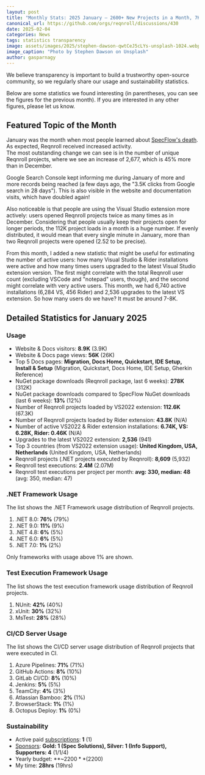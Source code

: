 ```yaml
---
layout: post
title: "Monthly Stats: 2025 January — 2600+ New Projects in a Month, 7K+ Users"
canonical_url: https://github.com/orgs/reqnroll/discussions/430
date: 2025-02-04
categories: News
tags: statistics transparency
image: assets/images/2025/stephen-dawson-qwtCeJ5cLYs-unsplash-1024.webp
image_caption: "Photo by Stephen Dawson on Unsplash"
author: gasparnagy
---
```


We believe transparency is important to build a trustworthy open-source community, so we regularly share our usage and sustainability statistics.

Below are some statistics we found interesting (in parentheses, you can see the figures for the previous month). If you are interested in any other figures, please let us know.

## Featured Topic of the Month

January was the month when most people learned about [SpecFlow's death](2025-01-09-specflow-end-of-life-has-been-announced.md). As expected, Reqnroll received increased activity.  
The most outstanding change we can see is in the number of unique Reqnroll projects, where we see an increase of 2,677, which is 45% more than in December.

Google Search Console kept informing me during January of more and more records being reached (a few days ago, the "3.5K clicks from Google search in 28 days"). This is also visible in the website and documentation visits, which have doubled again!

Also noticeable is that people are using the Visual Studio extension more actively: users opened Reqnroll projects twice as many times as in December. Considering that people usually keep their projects open for longer periods, the 112K project loads in a month is a huge number. If evenly distributed, it would mean that every single minute in January, more than two Reqnroll projects were opened (2.52 to be precise).

From this month, I added a new statistic that might be useful for estimating the number of active users: how many Visual Studio & Rider installations were active and how many times users upgraded to the latest Visual Studio extension version. The first might correlate with the total Reqnroll user count (excluding VSCode and "notepad" users, though), and the second might correlate with very active users. This month, we had 6,740 active installations (6,284 VS, 456 Rider) and 2,536 upgrades to the latest VS extension. So how many users do we have? It must be around 7-8K.

## Detailed Statistics for January 2025

### Usage

* Website & Docs visitors: **8.9K** (3.9K)
* Website & Docs page views: **56K** (26K)
* Top 5 Docs pages: **Migration, Docs Home, Quickstart, IDE Setup, Install & Setup** (Migration, Quickstart, Docs Home, IDE Setup, Gherkin Reference)
* NuGet package downloads (Reqnroll package, last 6 weeks): **278K** (312K)
* NuGet package downloads compared to SpecFlow NuGet downloads (last 6 weeks): **13%** (12%)
* Number of Reqnroll projects loaded by VS2022 extension: **112.6K** (67.3K)
* Number of Reqnroll projects loaded by Rider extension: **43.8K** (N/A)
* Number of active VS2022 & Rider extension installations: **6.74K, VS: 6.28K, Rider: 0.46K** (N/A)
* Upgrades to the latest VS2022 extension: **2,536** (941)
* Top 3 countries (from VS2022 extension usage): **United Kingdom, USA, Netherlands** (United Kingdom, USA, Netherlands)
* Reqnroll projects (.NET projects executed by Reqnroll): **8,609** (5,932)
* Reqnroll test executions: **2.4M** (2.07M)
* Reqnroll test executions per project per month: **avg: 330, median: 48** (avg: 350, median: 47)

### .NET Framework Usage

The list shows the .NET Framework usage distribution of Reqnroll projects.

1. .NET 8.0: **76%** (79%)
2. .NET 9.0: **11%** (9%)
3. .NET 4.8: **6%** (5%)
4. .NET 6.0: **6%** (5%)
5. .NET 7.0: **1%** (2%)

Only frameworks with usage above 1% are shown.

### Test Execution Framework Usage

The list shows the test execution framework usage distribution of Reqnroll projects.

1. NUnit: **42%** (40%)
2. xUnit: **30%** (32%)
3. MsTest: **28%** (28%)

### CI/CD Server Usage

The list shows the CI/CD server usage distribution of Reqnroll projects that were executed in CI.

1. Azure Pipelines: **71%** (71%)
2. GitHub Actions: **8%** (10%)
3. GitLab CI/CD: **8%** (10%)
4. Jenkins: **5%** (5%)
5. TeamCity: **4%** (3%)
6. Atlassian Bamboo: **2%** (1%)
7. BrowserStack: **1%** (1%)
8. Octopus Deploy: **1%** (0%)

### Sustainability

* Active paid [subscriptions](https://reqnroll.net/support/): **1** (1)
* [Sponsors](https://reqnroll.net/sponsorship/): **Gold: 1 (Spec Solutions), Silver: 1 (Info Support), Supporters: 4** (1/1/4)
* Yearly budget: **~$2200** ($2200)
* My time: **28hrs** (19hrs)
